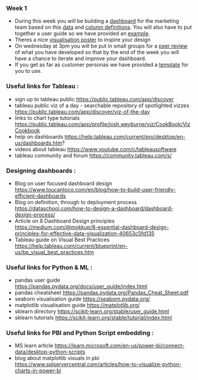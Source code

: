 ### Week 1 
- During this week you will be building a [dashboard](https://github.com/siandav/lbg_incubation_delegates/blob/main/Sprint_1_custreqment_segmentation/Sprint%201%20-%20direct%20marketing%20campaign%20-dashboard.pdf) for the marketing team based on this [data](https://github.com/siandav/lbg_incubation_delegates/blob/main/Sprint_1_custreqment_segmentation/Direct_Marketing_Campaign.csv) and [column definitions](https://github.com/siandav/lbg_incubation_delegates/blob/main/Sprint_1_custreqment_segmentation/Direct_Marketing_Columns.xlsx). You will also have to put together a user guide so we have provided an [example](https://github.com/siandav/lbg_incubation_delegates/blob/main/Sprint_1_custreqment_segmentation/Sprint%201%20-%20dashboard%20user%20guide%20example.pdf).
- Theres a nice [visualisation poster](https://github.com/siandav/lbg_incubation_delegates/blob/main/Sprint_1_custreqment_segmentation/dataviz_poster.png) to inspire your design
- On wednesday at 3pm you will be put in small groups for a [peer review](https://github.com/siandav/lbg_incubation_delegates/blob/main/Sprint_1_custreqment_segmentation/Sprint%201%20-%20how%20to%20use%20peer%20feedback%20to%20improve%20your%20dashboard.pdf) of what you have developed so that by the end of the week you will have a chance to iterate and improve your dashboard. 
- If you get as far as customer personas we have provided a [template](https://github.com/siandav/lbg_incubation_delegates/blob/main/Sprint_1_custreqment_segmentation/persona-template.docx) for you to use. 



### Useful links for Tableau : 
-  sign up to tableau public https://public.tableau.com/app/discover 
-  tableau public viz of a day - searchable repository of spotlighted vizzes https://public.tableau.com/app/discover/viz-of-the-day
-  links to chart type tutorials https://public.tableau.com/app/profile/josh.weyburne/viz/CookBook/VizCookbook
-  help on dashboards https://help.tableau.com/current/pro/desktop/en-us/dashboards.htm?
-  videos about tableau https://www.youtube.com/c/tableausoftware
-  tableau community and forum https://community.tableau.com/s/

### Designing dashboards : 
- Blog on user focused dashboard design https://www.toucantoco.com/en/blog/how-to-build-user-friendly-efficient-dashboards
- Blog on definition, through to deployment process https://dataschool.com/how-to-design-a-dashboard/dashboard-design-process/
- Article on 8 Dashboard Design principles https://medium.com/@mokkup/8-essential-dashboard-design-principles-for-effective-data-visualization-40653c5fd135
- Tableau guide on Visual Best Practices https://help.tableau.com/current/blueprint/en-us/bp_visual_best_practices.htm

### Useful links for Python & ML : 
- pandas user guide https://pandas.pydata.org/docs/user_guide/index.html
- pandas cheatsheet https://pandas.pydata.org/Pandas_Cheat_Sheet.pdf
- seaborn visualisation guide https://seaborn.pydata.org/
- matplotlib visualisation guide https://matplotlib.org/
- sklearn directory https://scikit-learn.org/stable/user_guide.html
- sklearn tutorials https://scikit-learn.org/stable/tutorial/index.html

### Useful links for PBI and Python Script embedding : 
- MS learn article https://learn.microsoft.com/en-us/power-bi/connect-data/desktop-python-scripts
- blog about matplotlib visuals in pbi https://www.sqlservercentral.com/articles/how-to-visualize-python-charts-in-power-bi
